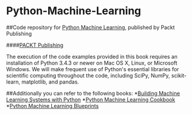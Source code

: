 # Python-Machine-Learning
##Code repository for [Python Machine Learning](https://www.packtpub.com/big-data-and-business-intelligence/python-machine-learning), published by Packt Publishing 

####[PACKT Publishing](www.packtpub.com)

The execution of the code examples provided in this book requires an installation of Python 3.4.3 or newer on Mac OS X, Linux, or Microsoft Windows. We will make frequent use of Python's essential libraries for scientific computing throughout the code, including SciPy, NumPy, scikit-learn, matplotlib, and pandas.

##Additionally you can refer to the following books:
*[Building Machine Learning Systems with Python](https://www.packtpub.com/big-data-and-business-intelligence/building-machine-learning-systems-python)
*[Python Machine Learning Cookbook](https://www.packtpub.com/big-data-and-business-intelligence/python-machine-learning-cookbook)
*[Python Machine Learning Blueprints](https://www.packtpub.com/big-data-and-business-intelligence/python-machine-learning-blueprints)
